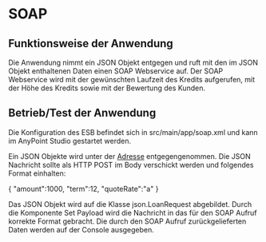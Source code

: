 # SOAP 

## Funktionsweise der Anwendung

Die Anwendung nimmt ein JSON Objekt entgegen und ruft mit den im JSON Objekt enthaltenen Daten einen SOAP Webservice auf.
Der SOAP Webservice wird mit der gewünschten Laufzeit des Kredits aufgerufen, mit der Höhe des Kredits sowie mit der Bewertung des Kunden.

## Betrieb/Test der Anwendung

Die Konfiguration des ESB befindet sich in src/main/app/soap.xml und kann im AnyPoint Studio gestartet werden.

Ein JSON Objekte wird unter der [Adresse](http://localhost:8181/foo) entgegengenommen.
Die JSON Nachricht sollte als HTTP POST im Body verschickt werden und folgendes Format einhalten:

{ "amount":1000, "term":12, "quoteRate":"a" }

Das JSON Objekt wird auf die Klasse json.LoanRequest abgebildet.
Durch die Komponente Set Payload wird die Nachricht in das für den SOAP Aufruf korrekte Format gebracht.
Die durch den SOAP Aufruf zurückgelieferten Daten werden auf der Console ausgegeben.


